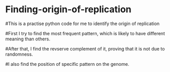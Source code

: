 # Finding-origin-of-replication 

#This is a practise python code for me to identify the origin of replication 

#First I try to find the most frequent pattern, which is likely to have different meaning than others.

#After that, I find the revserve complement of it, proving that it is not due to randomness.

#I also find the position of specific pattern on the genome.

